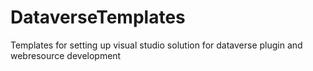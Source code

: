 # DataverseTemplates
Templates for setting up visual studio solution for dataverse plugin and webresource development
